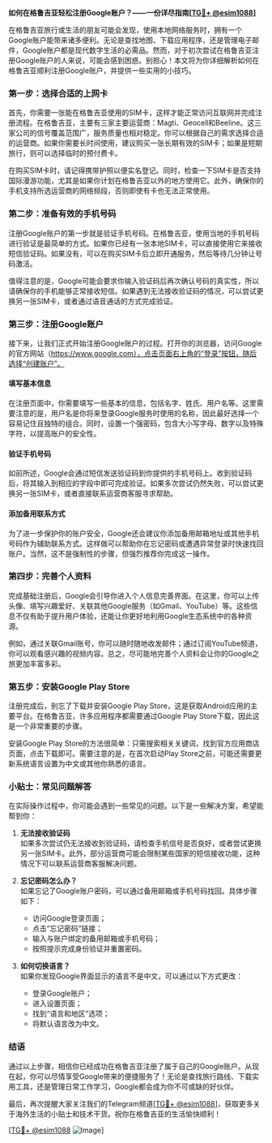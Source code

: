 **如何在格鲁吉亚轻松注册Google账户？——一份详尽指南[[TG💪+ @esim1088](https://t.me/s/esim1088)]**

在格鲁吉亚旅行或生活的朋友可能会发现，使用本地网络服务时，拥有一个Google账户能带来诸多便利。无论是查找地图、下载应用程序，还是管理电子邮件，Google账户都是现代数字生活的必需品。然而，对于初次尝试在格鲁吉亚注册Google账户的人来说，可能会感到困惑。别担心！本文将为你详细解析如何在格鲁吉亚顺利注册Google账户，并提供一些实用的小技巧。

### **第一步：选择合适的上网卡**

首先，你需要一张能在格鲁吉亚使用的SIM卡，这样才能正常访问互联网并完成注册流程。在格鲁吉亚，主要有三家主要运营商：Magti、Geocell和Beeline。这三家公司的信号覆盖范围广，服务质量也相对稳定。你可以根据自己的需求选择合适的运营商。如果你需要长时间使用，建议购买一张长期有效的SIM卡；如果是短期旅行，则可以选择临时的预付费卡。

在购买SIM卡时，请记得携带护照以便实名登记。同时，检查一下SIM卡是否支持国际漫游功能，尤其是如果你计划在格鲁吉亚以外的地方使用它。此外，确保你的手机支持所选运营商的网络频段，否则即使有卡也无法正常使用。

### **第二步：准备有效的手机号码**

注册Google账户的第一步就是验证手机号码。在格鲁吉亚，使用当地的手机号码进行验证是最简单的方式。如果你已经有一张本地SIM卡，可以直接使用它来接收短信验证码。如果没有，可以在购买SIM卡后立即开通服务，然后等待几分钟让号码激活。

值得注意的是，Google可能会要求你输入验证码后再次确认号码的真实性，所以请确保你的手机能够正常接收短信。如果遇到无法接收验证码的情况，可以尝试更换另一张SIM卡，或者通过语音通话的方式完成验证。

### **第三步：注册Google账户**

接下来，让我们正式开始注册Google账户的过程。打开你的浏览器，访问Google的官方网站（https://www.google.com），点击页面右上角的“登录”按钮，随后选择“创建账户”。

#### **填写基本信息**
在注册页面中，你需要填写一些基本的信息，包括名字、姓氏、用户名等。这里需要注意的是，用户名是你将来登录Google服务时使用的名称，因此最好选择一个容易记住且独特的组合。同时，设置一个强密码，包含大小写字母、数字以及特殊字符，以提高账户的安全性。

#### **验证手机号码**
如前所述，Google会通过短信发送验证码到你提供的手机号码上。收到验证码后，将其输入到相应的字段中即可完成验证。如果多次尝试仍然失败，可以尝试更换另一张SIM卡，或者直接联系运营商客服寻求帮助。

#### **添加备用联系方式**
为了进一步保护你的账户安全，Google还会建议你添加备用邮箱地址或其他手机号码作为辅助联系方式。这样做可以帮助你在忘记密码或遭遇异常登录时快速找回账户。当然，这不是强制性的步骤，但强烈推荐你完成这一操作。

### **第四步：完善个人资料**

完成基础注册后，Google会引导你进入个人信息完善界面。在这里，你可以上传头像、填写兴趣爱好、关联其他Google服务（如Gmail、YouTube）等。这些信息不仅有助于提升用户体验，还能让你更好地利用Google生态系统中的各种资源。

例如，通过关联Gmail账号，你可以随时随地收发邮件；通过订阅YouTube频道，你可以观看感兴趣的视频内容。总之，尽可能地完善个人资料会让你的Google之旅更加丰富多彩。

### **第五步：安装Google Play Store**

注册完成后，别忘了下载并安装Google Play Store，这是获取Android应用的主要平台。在格鲁吉亚，许多应用程序都需要通过Google Play Store下载，因此这是一个非常重要的步骤。

安装Google Play Store的方法很简单：只需搜索相关关键词，找到官方应用商店页面，点击下载即可。需要注意的是，在首次启动Play Store之前，可能还需要更新系统语言设置为中文或其他你熟悉的语言。

### **小贴士：常见问题解答**

在实际操作过程中，你可能会遇到一些常见的问题。以下是一些解决方案，希望能帮到你：

1. **无法接收验证码**  
   如果多次尝试仍无法接收到验证码，请检查手机信号是否良好，或者尝试更换另一张SIM卡。此外，部分运营商可能会限制某些国家的短信接收功能，这种情况下可以联系运营商客服解决问题。

2. **忘记密码怎么办？**  
   如果忘记了Google账户密码，可以通过备用邮箱或手机号码找回。具体步骤如下：
   - 访问Google登录页面；
   - 点击“忘记密码”链接；
   - 输入与账户绑定的备用邮箱或手机号码；
   - 按照提示完成身份验证并重置密码。

3. **如何切换语言？**  
   如果你发现Google界面显示的语言不是中文，可以通过以下方式更改：
   - 登录Google账户；
   - 进入设置页面；
   - 找到“语言和地区”选项；
   - 将默认语言改为中文。

### **结语**

通过以上步骤，相信你已经成功在格鲁吉亚注册了属于自己的Google账户。从现在起，你可以尽情享受Google带来的便捷服务了！无论是查找旅行路线、下载实用工具，还是管理日常工作学习，Google都会成为你不可或缺的好伙伴。

最后，再次提醒大家关注我们的Telegram频道[[TG💪+ @esim1088](https://t.me/s/esim1088)]，获取更多关于海外生活的小贴士和技术干货。祝你在格鲁吉亚的生活愉快顺利！

[[TG💪+ @esim1088](https://t.me/s/esim1088) ![Image](https://i.postimg.cc/4NQfJmqS/Snipaste-2025-05-13-00-14-12.png)]